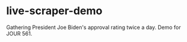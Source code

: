# live-scraper-demo
Gathering President Joe Biden's approval rating twice a day. Demo for JOUR 561.
